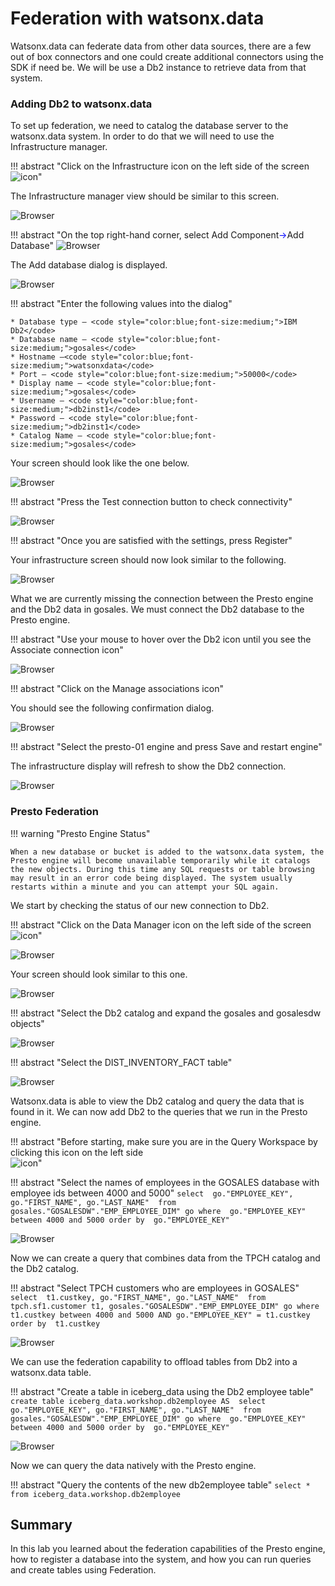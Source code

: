 # Federation with watsonx.data

Watsonx.data can federate data from other data sources, there are a few out of box connectors and one could create additional connectors using the SDK if need be. We will be use a Db2 instance to retrieve data from that system.

### Adding Db2 to watsonx.data
To set up federation, we need to catalog the database server to the watsonx.data system. In order to do that we will need to use the Infrastructure manager.

!!! abstract "Click on the Infrastructure icon on the left side of the screen<br>![icon](wxd-images/wxd-intro-infrastructure-icon.png)"

The Infrastructure manager view should be similar to this screen.

![Browser](wxd-images/wxd-intro-infrastructure.png) 

!!! abstract "On the top right-hand corner, select Add Component<span style="color:blue">&rarr;</span>Add Database"
![Browser](wxd-images/wxd-intro-add-component.png)

The Add database dialog is displayed.

![Browser](wxd-images/wxd-intro-adddb.png)
      
!!! abstract "Enter the following values into the dialog"

    * Database type – <code style="color:blue;font-size:medium;">IBM Db2</code>
    * Database name – <code style="color:blue;font-size:medium;">gosales</code>
    * Hostname –<code style="color:blue;font-size:medium;">watsonxdata</code>
    * Port – <code style="color:blue;font-size:medium;">50000</code>
    * Display name – <code style="color:blue;font-size:medium;">gosales</code>
    * Username – <code style="color:blue;font-size:medium;">db2inst1</code>
    * Password – <code style="color:blue;font-size:medium;">db2inst1</code>
    * Catalog Name – <code style="color:blue;font-size:medium;">gosales</code>
   
Your screen should look like the one below. 

![Browser](wxd-images/wxd-intro-addsettings.png)

!!! abstract "Press the Test connection button to check connectivity"

![Browser](wxd-images/wxd-intro-testok.png)

!!! abstract "Once you are satisfied with the settings, press Register" 

Your infrastructure screen should now look similar to the following.

![Browser](wxd-images/wxd-intro-db2-registered.png)
 
What we are currently missing the connection between the Presto engine and the Db2 data in gosales. We must connect the Db2 database to the Presto engine. 

!!! abstract "Use your mouse to hover over the Db2 icon until you see the Associate connection icon"

![Browser](wxd-images/wxd-intro-db2-associate.png)
 
!!! abstract "Click on the Manage associations icon"

You should see the following confirmation dialog.

![Browser](wxd-images/wxd-intro-manage-associations.png)

!!! abstract "Select the presto-01 engine and press Save and restart engine"
 
The infrastructure display will refresh to show the Db2 connection.

![Browser](wxd-images/wxd-intro-db2-associated.png)
 
### Presto Federation

!!! warning "Presto Engine Status"

    When a new database or bucket is added to the watsonx.data system, the Presto engine will become unavailable temporarily while it catalogs the new objects. During this time any SQL requests or table browsing may result in an error code being displayed. The system usually restarts within a minute and you can attempt your SQL again.

We start by checking the status of our new connection to Db2. 

!!! abstract "Click on the Data Manager icon on the left side of the screen<br>![icon](wxd-images/wxd-intro-datamanager-icon.png)"

![Browser](wxd-images/wxd-intro-select-datamanager.png) 

Your screen should look similar to this one.

![Browser](wxd-images/wxd-intro-dm-db2.png) 

!!! abstract "Select the Db2 catalog and expand the gosales and gosalesdw objects"

![Browser](wxd-images/wxd-intro-dm-db2-expanded.png) 

!!! abstract "Select the DIST_INVENTORY_FACT table"

![Browser](wxd-images/wxd-intro-dm-db2-dist-fact.png) 

Watsonx.data is able to view the Db2 catalog and query the data that is found in it. We can now add Db2 to the queries that we run in the Presto engine.

!!! abstract "Before starting, make sure you are in the Query Workspace by clicking this icon on the left side<br>![icon](wxd-images/wxd-intro-workspace-icon.png)"

!!! abstract "Select the names of employees in the GOSALES database with employee ids between 4000 and 5000"
      ```
      select 
        go."EMPLOYEE_KEY", go."FIRST_NAME", go."LAST_NAME" 
      from 
        gosales."GOSALESDW"."EMP_EMPLOYEE_DIM" go
      where 
        go."EMPLOYEE_KEY" between 4000 and 5000
      order by 
        go."EMPLOYEE_KEY"
      ```

![Browser](wxd-images/wxd-intro-sql-db2-federated.png) 

Now we can create a query that combines data from the TPCH catalog and the Db2 catalog.

!!! abstract "Select TPCH customers who are employees in GOSALES"
      ```
      select 
        t1.custkey, go."FIRST_NAME", go."LAST_NAME" 
      from 
        tpch.sf1.customer t1, gosales."GOSALESDW"."EMP_EMPLOYEE_DIM" go
      where 
         t1.custkey between 4000 and 5000 AND
         go."EMPLOYEE_KEY" = t1.custkey
      order by 
         t1.custkey
      ```

![Browser](wxd-images/wxd-intro-sql-db2-federated2.png) 

We can use the federation capability to offload tables from Db2 into a watsonx.data table.

!!! abstract "Create a table in iceberg_data using the Db2 employee table"
    ```
    create table iceberg_data.workshop.db2employee AS 
      select 
        go."EMPLOYEE_KEY", go."FIRST_NAME", go."LAST_NAME" 
      from 
        gosales."GOSALESDW"."EMP_EMPLOYEE_DIM" go
      where 
        go."EMPLOYEE_KEY" between 4000 and 5000
      order by 
        go."EMPLOYEE_KEY"
    ```

![Browser](wxd-images/wxd-intro-sql-db2-create.png) 

Now we can query the data natively with the Presto engine.

!!! abstract "Query the contents of the new db2employee table"
    ```
    select * from iceberg_data.workshop.db2employee
    ```

## Summary

In this lab you learned about the federation capabilities of the Presto engine, how to register a database into the system, and how you can run queries and create tables using Federation.